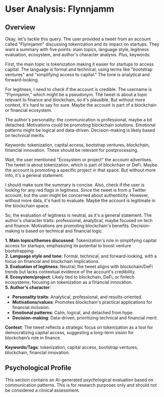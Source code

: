 # User Analysis: Flynnjamm

## Overview

<think>
Okay, let's tackle this query. The user provided a tweet from an account called "Flynnjamm" discussing tokenization and its impact on startups. They want a summary with five points: main topics, language style, legitness evaluation, ecosystem, and author's character analysis. Plus, keywords.

First, the main topic is tokenization making it easier for startups to access capital. The language is formal and technical, using terms like "bootstrap ventures" and "simplifying access to capital." The tone is analytical and forward-looking. 

For legitness, I need to check if the account is credible. The username is "Flynnjamm," which might be a pseudonym. The tweet is about a topic relevant to finance and blockchain, so it's plausible. But without more context, it's hard to say for sure. Maybe the account is part of a blockchain or financial ecosystem.

The author's personality: the communication is professional, maybe a bit detached. Motivations could be promoting blockchain solutions. Emotional patterns might be logical and data-driven. Decision-making is likely based on technical merits.

Keywords: tokenization, capital access, bootstrap ventures, blockchain, financial innovation. These should be relevant for postprocessing.

Wait, the user mentioned "Ecosystem or project" the account advertises. The tweet is about tokenization, which is part of blockchain or DeFi. Maybe the account is promoting a specific project in that space. But without more info, it's a general statement.

I should make sure the summary is concise. Also, check if the user is looking for any red flags in legitness. Since the tweet is from a Twitter account, but the user might be concerned about authenticity. However, without more data, it's hard to evaluate. Maybe the account is legitimate in the blockchain space. 

So, the evaluation of legitness is neutral, as it's a general statement. The author's character traits: professional, analytical, maybe focused on tech and finance. Motivations are promoting blockchain's benefits. Decision-making is based on technical and financial logic.
</think>

**1. Main topics/themes discussed**: Tokenization's role in simplifying capital access for startups, emphasizing its potential to boost venture bootstrapping.  
**2. Language style and tone**: Formal, technical, and forward-looking, with a focus on financial and blockchain implications.  
**3. Evaluation of legitness**: Neutral; the tweet aligns with blockchain/DeFi trends but lacks contextual evidence of the account's credibility.  
**4. Ecosystem/project**: Likely tied to blockchain, DeFi, or fintech ecosystems, focusing on tokenization as a financial innovation.  
**5. Author's character**:  
   - **Personality traits**: Analytical, professional, and results-oriented.  
   - **Motivations/values**: Promotes blockchain's practical applications for financial inclusion.  
   - **Emotional patterns**: Calm, logical, and detached from hype.  
   - **Decision-making**: Data-driven, prioritizing technical and financial merit.  

**Context**: The tweet reflects a strategic focus on tokenization as a tool for democratizing capital access, suggesting a long-term vision for blockchain’s role in finance.  

**Keywords/Tags**: tokenization, capital access, bootstrap ventures, blockchain, financial innovation.

## Psychological Profile

This section contains an AI-generated psychological evaluation based on communication patterns. This is for research purposes only and should not be considered a clinical assessment.
